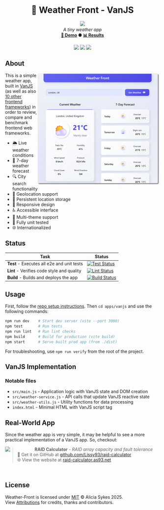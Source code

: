 <!-- start_header -->
<h1 align="center">🚐 Weather Front - VanJS</h1>

<p align="center">
  <img width="64" src="https://raw.githubusercontent.com/Lissy93/weather-front/refs/heads/main/assets/favicon.png" /><br>
  <i>A tiny weather app</i>
  <br>
  <b><a href="/">🚀 Demo</a> ● <a href="https://frontend-framework-benchmarks.as93.net">📊 Results</a></b>
  <br><br>
  <img src="https://img.shields.io/badge/Framework-VanJS-F44336?logo=vitess&logoColor=fff&labelColor=F44336" />
  <img src="https://img.shields.io/badge/License-MIT-AE56FF?logo=googledocs&logoColor=fff&labelColor=8A2BE2" />
  <img src="https://img.shields.io/badge/Author-Lissy93-EA4AAA?logo=githubsponsors&logoColor=fff&labelColor=E31591" />
</p>
<!-- end_header -->

<!-- start_about -->

## About

<img align="right" src="/assets/screenshot.png" width="400">

This is a simple weather app, built in [VanJS](https://vanjs.org/) (as well as also [10 other frontend frameworks](/)) in order to review, compare and benchmark frontend web frameworks.

- 🌦️ Live weather conditions
- 📅 7-day weather forecast
- 🔍 City search functionality
- 📍 Geolocation support
- 💾 Persistent location storage
- 📱 Responsive design
- ♿ Accessible interface
- 🎨 Multi-theme support
- 🧪 Fully unit tested
- 🌐 Internationalized

<!-- end_about -->

<!-- start_status -->

## Status

| Task | Status |
|---|---|
| **Test** - Executes all e2e and unit tests | [![Test Status](https://raw.githubusercontent.com/Lissy93/weather-front/refs/heads/badges/test-vanjs.svg)](https://github.com/Lissy93/weather-front/actions/workflows/test.yml) |
| **Lint** - Verifies code style and quality | [![Lint Status](https://raw.githubusercontent.com/Lissy93/weather-front/refs/heads/badges/lint-vanjs.svg)](https://github.com/Lissy93/weather-front/actions/workflows/lint.yml) |
| **Build** - Builds and deploys the app | [![Build Status](https://raw.githubusercontent.com/Lissy93/weather-front/refs/heads/badges/build-vanjs.svg)](https://github.com/Lissy93/weather-front/actions/workflows/build.yml) |

<!-- end_status -->

<!-- start_usage -->

## Usage

First, follow the [repo setup instructions](https://github.com/Lissy93/weather-front?tab=readme-ov-file#usage). Then `cd apps/vanjs` and use the following commands:

```bash
npm run dev    # Start dev server (vite --port 3000)
npm test       # Run tests
npm run lint   # Run lint checks
npm build      # Build for production (vite build)
npm start      # Serve built prod app (from ./dist)
```

For troubleshooting, use `npm run verify` from the root of the project.

<!-- end_usage -->

## VanJS Implementation
<!-- start_framework_specific -->
### Notable files
- `src/main.js` - Application logic with VanJS state and DOM creation
- `src/weather-service.js` - API calls that update VanJS reactive state
- `src/weather-utils.js` - Utility functions for data processing
- `index.html` - Minimal HTML with VanJS script tag
<!-- end_framework_specific -->


<!-- start_real_world_app -->

## Real-World App
Since the weather app is very simple, it may be helpful to see a more practical implementation of a VanJS app. So, checkout:

<a href="https://github.com/Lissy93/raid-calculator"><img align="left" src="https://storage.googleapis.com/as93-screenshots/project-screenshots/raid-caclularor.png" width="96"></a>

> **RAID Calculator** - _RAID array capacity and fault tolerance_<br>
> 🐙 Get it on GitHub at [github.com/Lissy93/raid-calculator](https://github.com/Lissy93/raid-calculator)<br>
> 🌐 View the website at [raid-calculator.as93.net](https://raid-calculator.as93.net/)

<br>
<!-- end_real_world_app -->

<!-- start_license -->

## License

Weather-Front is licensed under [MIT](https://github.com/Lissy93/weather-front/blob/main/LICENSE) © Alicia Sykes 2025.<br>
View [Attributions](https://github.com/Lissy93/weather-front?tab=readme-ov-file#attributions) for credits, thanks and contributors.

<!-- end_license -->
